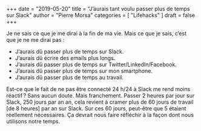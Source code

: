 +++
date        = "2019-05-20"
title       = "J’aurais tant voulu passer plus de temps sur Slack"
author      = "Pierre Morsa"
categories  = [ "Lifehacks" ]
draft       = false
+++

Je ne sais ce que je me dirai à la fin de ma vie. Mais ce que je sais, c’est que je ne me dirai pas :

* J’aurais dû passer plus de temps sur Slack.
* J’aurais dû écrire des emails plus longs.
* J’aurais dû passer plus de temps sur Twitter/LinkedIn/Facebook.
* J’aurais dû passer plus de temps sur mon smartphone.
* J’aurais dû passer plus de temps au travail.

Est-ce que le fait de ne pas être connecté 24 h/24 à Slack me rend moins réactif ? Sans aucun doute. Mais franchement. Passer 2 heures par jour sur Slack, 250 jours par an an, cela revient à cramer plus de 60 jours de travail [de 8 heures] par an sur Slack. Sur ces 60 jours, peut-être que 5 étaient réellement nécessaires. Ça devrait nous faire réfléchir à la façon dont nous utilisons notre temps.